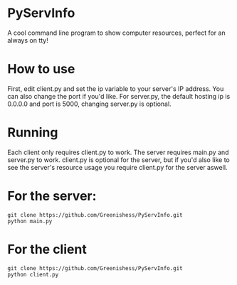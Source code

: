 # PyServInfo
A cool command line program to show computer resources, perfect for an always on tty!
# How to use
First, edit client.py and set the ip variable to your server's IP address. You can also change the port if you'd like. For server.py, the default hosting ip is 0.0.0.0 and port is 5000, changing server.py is optional.
# Running
Each client only requires client.py to work. The server requires main.py and server.py to work. client.py is optional for the server, but if you'd also like to see the server's resource usage you require client.py for the server aswell.
# For the server:
```
git clone https://github.com/Greenishess/PyServInfo.git
python main.py
```
# For the client
```
git clone https://github.com/Greenishess/PyServInfo.git
python client.py
```
